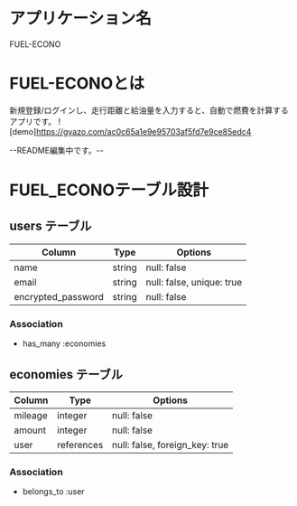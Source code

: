 # アプリケーション名
FUEL-ECONO
# FUEL-ECONOとは
新規登録/ログインし、走行距離と給油量を入力すると、自動で燃費を計算するアプリです。
![demo]<https://gyazo.com/ac0c65a1e9e95703af5fd7e9ce85edc4>

--README編集中です。--



# FUEL_ECONOテーブル設計

## users テーブル

| Column             | Type   | Options                   |
| ------------------ | ------ | ------------------------- |
| name               | string | null: false               |
| email              | string | null: false, unique: true |
| encrypted_password | string | null: false               |

### Association

- has_many :economies


## economies テーブル

| Column  | Type       | Options                        |
| ------- | ---------- | ------------------------------ |
| mileage | integer    | null: false                    |
| amount  | integer    | null: false                    |
| user    | references | null: false, foreign_key: true |

### Association

- belongs_to :user
